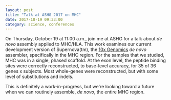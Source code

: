 ```yaml
---
layout: post
title: "Talk at ASHG 2017 on MHC"
date: 2017-10-19 09:33:00
category: science, conferences
---
```


On Thursday, October 19 at 11:00 a.m., join me at ASHG for a talk
about *de novo* assembly applied to MHC/HLA.  This work examines
our current development version of Supernova(tm), the [10x Genomics][]
*de novo* assembler, specifically in the MHC region.  For the samples
that we studied, MHC was in a single, phased scaffold.  At the exon
level, the peptide binding sites were correctly reconstructed, to
base-level accuracy, for 35 of 36 genes x subjects.  Most whole-genes 
were reconstructed, but with some level of substitutions and indels. 

This is definitely a work-in-progress, but we're looking toward a future
when we can routinely assemble, *de novo*, the entire MHC region.


[10x Genomics]: http://www.10xgenomics.com
[GR]: http://genome.cshlp.org/content/early/2017/03/15/gr.214874.116
[NCBI]: https://www.ncbi.nlm.nih.gov/assembly/?term=supernova
[Twitter]: https://twitter.com/weisen
